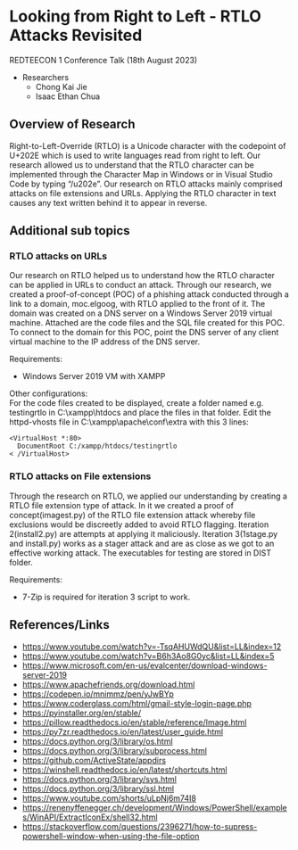 # Looking from Right to Left - RTLO Attacks Revisited
REDTEECON 1 Conference Talk (18th August 2023)
- Researchers
  - Chong Kai Jie
  - Isaac Ethan Chua

## Overview of Research
Right-to-Left-Override (RTLO) is a Unicode character with the codepoint of U+202E which is used to write languages read from right to left. Our research allowed us to understand that the RTLO character can be implemented through the Character Map in Windows or in Visual Studio Code by typing “/u202e”. Our research on RTLO attacks mainly comprised attacks on file extensions and URLs. Applying the RTLO character in text causes any text written behind it to appear in reverse. 

## Additional sub topics
### RTLO attacks on URLs
Our research on RTLO helped us to understand how the RTLO character can be applied in URLs to conduct an attack. Through our research, we created a proof-of-concept (POC) of a phishing attack conducted through a link to a domain, moc.elgoog, with RTLO applied to the front of it. The domain was created on a DNS server on a Windows Server 2019 virtual machine. Attached are the code files and the SQL file created for this POC. To connect to the domain for this POC, point the DNS server of any client virtual machine to the IP address of the DNS server. 

Requirements:  
- Windows Server 2019 VM with XAMPP 

Other configurations:  
For the code files created to be displayed, create a folder named e.g. testingrtlo in C:\xampp\htdocs and place the files in that folder. 
Edit the httpd-vhosts file in C:\xampp\apache\conf\extra with this 3 lines: 
```
<VirtualHost *:80>  
  DocumentRoot C:/xampp/htdocs/testingrtlo  
< /VirtualHost>
```

### RTLO attacks on File extensions 
Through the research on RTLO, we applied our understanding by creating a RTLO file extension type of attack. In it we created a proof of concept(imagest.py) of the RTLO file extension attack whereby file exclusions would be discreetly added to avoid RTLO flagging. Iteration 2(install2.py) are attempts at applying it maliciously. Iteration 3(1stage.py and install.py) works as a stager attack and are as close as we got to an effective working attack. The executables for testing are stored in DIST folder.

Requirements:  
- 7-Zip is required for iteration 3 script to work.

## References/Links
- https://www.youtube.com/watch?v=-TsqAHUWdQU&list=LL&index=12  
- https://www.youtube.com/watch?v=B6h3Ao8G0yc&list=LL&index=5  
- https://www.microsoft.com/en-us/evalcenter/download-windows-server-2019  
- https://www.apachefriends.org/download.html  
- https://codepen.io/mnimmz/pen/yJwBYp  
- https://www.coderglass.com/html/gmail-style-login-page.php  
- https://pyinstaller.org/en/stable/  
- https://pillow.readthedocs.io/en/stable/reference/Image.html  
- https://py7zr.readthedocs.io/en/latest/user_guide.html  
- https://docs.python.org/3/library/os.html  
- https://docs.python.org/3/library/subprocess.html  
- https://github.com/ActiveState/appdirs  
- https://winshell.readthedocs.io/en/latest/shortcuts.html  
- https://docs.python.org/3/library/sys.html  
- https://docs.python.org/3/library/ssl.html  
- https://www.youtube.com/shorts/uLpNj6m74I8  
- https://renenyffenegger.ch/development/Windows/PowerShell/examples/WinAPI/ExtractIconEx/shell32.html
- https://stackoverflow.com/questions/2396271/how-to-supress-powershell-window-when-using-the-file-option
